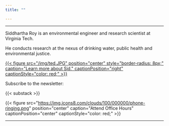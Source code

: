 ```yaml
---
title: ""

---
```


------
Siddhartha Roy is an environmental engineer and research scientist at Virginia Tech. 

He conducts research at the nexus of drinking water, public health and environmental justice. 

[{{< figure src="/img/ted.JPG" position="center" style="border-radius: 8px;" caption="Learn more about Sid." captionPosition="right" captionStyle="color: red;" >}}](/about/)

Subscribe to the newsletter:

{{< substack >}}

{{< figure src="https://img.icons8.com/clouds/100/000000/phone-ringing.png" position="center" caption="Attend Office Hours" captionPosition="center" captionStyle="color: red;" >}}

------
